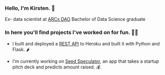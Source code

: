 ### Hello, I'm Kirsten. 👋

Ex- data scientist at [ARCx DAO](https://arcx.money/)
Bachelor of Data Science graduate


### In here you'll find projects I've worked on for fun. 👩‍💻

- I built and deployed a [REST API](https://github.com/kirstentai/flask-heroku-restapi) to Heroku and built it with Python and Flask. 🌶

- I'm currently working on [Seed Speculator](https://github.com/kirstentai/seed-speculator), an app that takes a startup pitch deck and predicts amount raised. 💰
